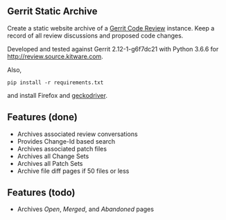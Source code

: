Gerrit Static Archive
----------------------

Create a static website archive of a [Gerrit Code
Review](https://www.gerritcodereview.com/) instance. Keep a record of all
review discussions and proposed code changes.

Developed and tested against Gerrit 2.12-1-g6f7dc21 with Python 3.6.6 for
http://review.source.kitware.com.

Also,

```
pip install -r requirements.txt
```

and install Firefox and [geckodriver](https://github.com/mozilla/geckodriver/releases).

## Features (done)

- Archives associated review conversations
- Provides Change-Id based search
- Archives associated patch files
- Archives all Change Sets
- Archives all Patch Sets
- Archive file diff pages if 50 files or less

## Features (todo)

- Archives *Open*, *Merged*, and *Abandoned* pages
